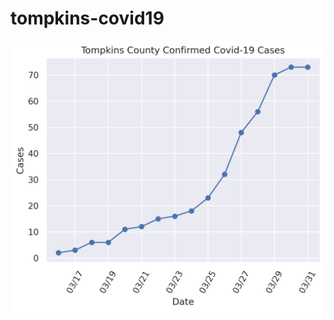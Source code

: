 # tompkins-covid19

![Positive Cases](https://github.com/adnewhouse/tompkins-covid19/blob/master/positive_cases.png)
